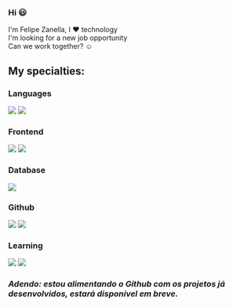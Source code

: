 ### Hi :smiley:	

I'm Felipe Zanella,
I :heart: technology </br>
I'm looking for a new job opportunity </br>
Can we work together? 	:relaxed:


<h2>My specialties:</h2>
<div style="display='inline'">
<h3>Languages</h3>
<img src="https://img.shields.io/badge/JavaScript-323330?style=for-the-badge&logo=javascript&logoColor=F7DF1E"></img>
<img src="https://img.shields.io/badge/PHP-777BB4?style=for-the-badge&logo=php&logoColor=white"></img>
<div style="display='inline'">
<h3>Frontend</h3>
<img src="https://img.shields.io/badge/HTML5-E34F26?style=for-the-badge&logo=html5&logoColor=white"></img>
<img src="https://img.shields.io/badge/CSS3-1572B6?style=for-the-badge&logo=css3&logoColor=white"></img>
<h3>Database</h3>
<img src="https://img.shields.io/badge/MySQL-005C84?style=for-the-badge&logo=mysql&logoColor=white"></img>
<h3>Github</h3>
<img src="https://img.shields.io/badge/GIT-E44C30?style=for-the-badge&logo=git&logoColor=white"></img>
<img src="https://img.shields.io/badge/GitHub-100000?style=for-the-badge&logo=github&logoColor=white"></img>

<h3>Learning</h3>
<img src="https://img.shields.io/badge/React-20232A?style=for-the-badge&logo=react&logoColor=61DAFB"></img>
<img src="https://img.shields.io/badge/React_Native-20232A?style=for-the-badge&logo=react&logoColor=61DAFB"></img>
</div>

<h3><em>Adendo: estou alimentando o Github com os projetos já desenvolvidos, estará disponível em breve.</em></h3>

<!--
**netzaip/netzaip** is a ✨ _special_ ✨ repository because its `README.md` (this file) appears on your GitHub profile.

Here are some ideas to get you started:

- 🔭 I’m currently working on ...
- 🌱 I’m currently learning ...
- 👯 I’m looking to collaborate on ...
- 🤔 I’m looking for help with ...
- 💬 Ask me about ...
- 📫 How to reach me: ...
- 😄 Pronouns: ...
- ⚡ Fun fact: ...
-->
